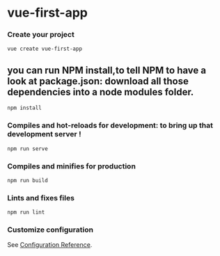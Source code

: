 # vue-first-app
### Create your project
```
vue create vue-first-app
```

## you can run NPM install,to tell NPM to have a look at package.json: download all those dependencies into a node modules folder.
```
npm install
```
### Compiles and hot-reloads for development: to bring up that development server !
```
npm run serve
```

### Compiles and minifies for production
```
npm run build
```

### Lints and fixes files
```
npm run lint
```

### Customize configuration
See [Configuration Reference](https://cli.vuejs.org/config/).
